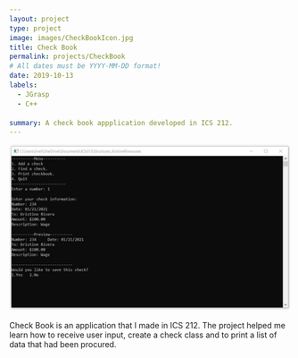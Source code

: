 ```yaml
---
layout: project
type: project
image: images/CheckBookIcon.jpg
title: Check Book
permalink: projects/CheckBook
# All dates must be YYYY-MM-DD format!
date: 2019-10-13
labels:
  - JGrasp
  - C++

summary: A check book appplication developed in ICS 212.
---
```


<img src="https://raw.githubusercontent.com/tineriver/tineriver.github.io/master/images/CheckBook.jpg" width="600">

Check Book is an application that I made in ICS 212. The project helped me learn how to receive user input, create a check class and to print a list of data that had been procured.
